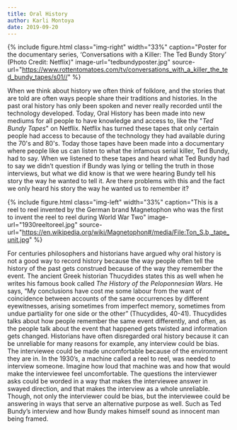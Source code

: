 ```yaml
---
title: Oral History
author: Karli Montoya
date: 2019-09-20
---
```

{% include figure.html
  class="img-right"
  width="33%"
  caption="Poster for the documentary series, ‘Conversations with a Killer: The Ted Bundy Story’ (Photo Credit: Netflix)"
  image-url="tedbundyposter.jpg"
  source-url="https://www.rottentomatoes.com/tv/conversations_with_a_killer_the_ted_bundy_tapes/s01//"
%}

When we think about history we often think of folklore, and the stories that are told are often ways people share their traditions and histories. In the past oral history has only been spoken and never really recorded until the technology developed. Today, Oral History has been made into new mediums for all people to have knowledge and access to, like the "*Ted Bundy Tapes*" on Netflix. Netflix has turned these tapes that only certain people had access to because of the technology they had available during the 70's and 80's. Today those tapes have been made into a documentary where people like us can listen to what the infamous serial killer, Ted Bundy, had to say. When we listened to these tapes and heard what Ted Bundy had to say we didn’t question if Bundy was lying or telling the truth in those interviews, but what we did know is that we were hearing Bundy tell his story the way he wanted to tell it. Are there problems with this and the fact we only heard his story the way he wanted us to remember it?

{% include figure.html
  class="img-left"
  width="33%"
  caption="This is a reel to reel invented by the German brand Magnetophon who was the first to invent the reel to reel during World War Two"
  image-url="1930reeltoreel.jpg"
  source-url="https://en.wikipedia.org/wiki/Magnetophon#/media/File:Ton_S.b,_tape_unit.jpg"
%}

For centuries philosophers and historians have argued why oral history is not a good way to record history because the way people often tell the history of the past gets construed because of the way they remember the event. The ancient Greek historian Thucydides states this as well when he writes his famous book called *The History of the Peloponnesian Wars*. He says, “My conclusions have cost me some labour from the want of coincidence between accounts of the same occurrences by different eyewitnesses, arising sometimes from imperfect memory, sometimes from undue partiality for one side or the other” (Thucydides, 40-41). Thucydides talks about how people remember the same event differently, and often, as the people talk about the event that happened gets twisted and information gets changed. Historians have often disregarded oral history because it can be unreliable for many reasons for example, any interview could be bias. The interviewee could be made uncomfortable because of the environment they are in. In the 1930’s, a machine called a reel to reel, was needed to interview someone. Imagine how loud that machine was and how that would make the interviewee feel uncomfortable. The questions the interviewer asks could be worded in a way that makes the interviewee answer in swayed direction, and that makes the interview as a whole unreliable. Though, not only the interviewer could be bias, but the interviewee could be answering in ways that serve an alternative purpose as well. Such as Ted Bundy’s interview and how Bundy makes himself sound as innocent man being framed. 


